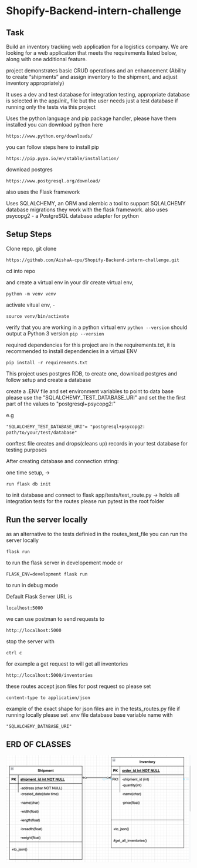 # Shopify-Backend-intern-challenge
## Task
Build an inventory tracking web application for a logistics company. We are looking for a web application that meets the requirements listed below, along with one additional feature.

project demonstrates basic CRUD operations and an enhancement (Ability to create “shipments” and assign inventory to the shipment,
and adjust inventory appropriately)

It uses a dev and test database for integration testing, appropriate database is selected in the app/_init__ file
but the user needs just a test database if running only the tests via this project

Uses the python language and pip package handler, please have them installed
you can download python here 
```
https://www.python.org/downloads/
```
you can follow steps here to install pip
```
https://pip.pypa.io/en/stable/installation/
```
download postgres
```
https://www.postgresql.org/download/
```

also uses the Flask framework

Uses SQLALCHEMY, an ORM and alembic a tool to support SQLALCHEMY database migrations they work with the flask framework.
also uses psycopg2 - a PostgreSQL database adapter for python

## Setup Steps

Clone repo, git clone 
```
https://github.com/AishaA-cpu/Shopify-Backend-intern-challenge.git
```

cd into repo

and create a virtual env in your dir
create virtual env, 
```
python -m venv venv
```
activate vitual env, - 
```
source venv/bin/activate
```
verify that you are working in a python virtual env
    ```
    python --version
    ``` 
should output a Python 3 version
    ```
    pip --version
    ```

required dependencies for this project are in the requirements.txt,
it is recommended to install dependencies in a virtual ENV
```
pip install -r requirements.txt
```

This project uses postgres RDB, to create one, download postgres and follow setup and create a database

create a .ENV file and set environment variables to point to data base
please use the "SQLALCHEMY_TEST_DATABASE_URI" and set the the first part of the values to "postgresql+psycopg2:"

e.g 
```
"SQLALCHEMY_TEST_DATABASE_URI"= "postgresql+psycopg2: path/to/your/test/database"
```
conftest file creates and drops(cleans up) records in your test database for testing purposes

After creating database and connection string:

one time setup, -> 
```
run flask db init
``` 
to init database and connect to flask
app/tests/test_route.py -> holds all integration tests for the routes
please run pytest in the root folder

## Run the server locally 
as an alternative to the tests definied in the routes_test_file
you can run the server locally
```
flask run
``` 
to run the flask server in developement mode or 
``` 
FLASK_ENV=development flask run
``` 
to run in debug mode
 
Default Flask Server URL is 
```
localhost:5000
```
we can use postman to send requests to 
```
http://localhost:5000
``` 
stop the server with 
```
ctrl c
```
for example a get request to will get all inventories
```
http://localhost:5000/inventories
``` 

these routes accept json files for post request so please set 
```
content-type to application/json
``` 

example of the  exact shape for json files are in the tests_routes.py file
if running locally please set .env file database base variable name with 
```
"SQLALCHEMY_DATABASE_URI"
```

## ERD OF CLASSES
![](images/ERD3.png)
